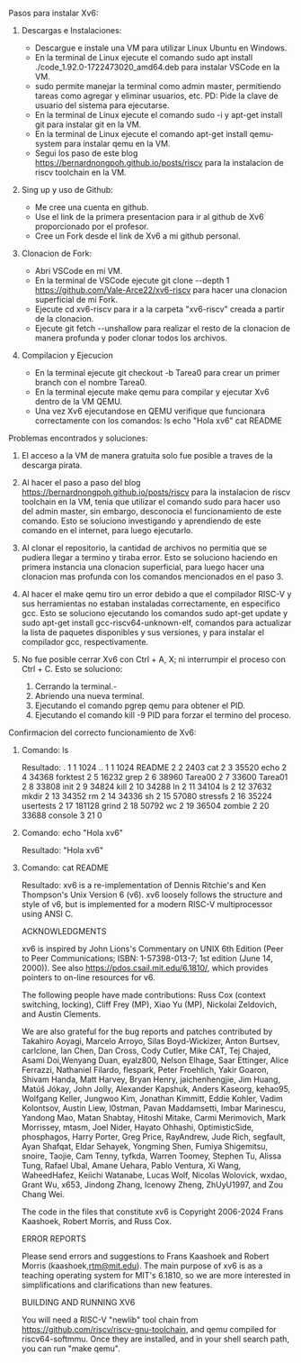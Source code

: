 Pasos para instalar Xv6:

1. Descargas e Instalaciones:
	- Descargue e instale una VM para utilizar Linux Ubuntu en Windows.
	- En la terminal de Linux ejecute el comando sudo apt install ./code_1.92.0-1722473020_amd64.deb para instalar VSCode en la VM.
	* sudo permite manejar la terminal como admin master, permitiendo tareas como agregar y eliminar usuarios, etc. PD: Pide la clave de usuario del sistema para ejecutarse.
	- En la terminal de Linux ejecute el comando sudo -i y apt-get install git para instalar git en la VM.
	- En la terminal de Linux ejecute el comando apt-get install qemu-system para instalar qemu en la VM.
	- Segui los paso de este blog https://bernardnongpoh.github.io/posts/riscv para la instalacion de riscv toolchain en la VM.

2. Sing up y uso de  Github:
	- Me cree una cuenta en github.
	- Use el link de la primera presentacion para ir al github de Xv6 proporcionado por el profesor.
	- Cree un Fork desde el link de Xv6 a mi github personal.

3. Clonacion de Fork:
	- Abri VSCode en mi VM.
	- En la terminal de VSCode ejecute git clone --depth 1 https://github.com/Vale-Arce22/xv6-riscv para hacer una clonacion superficial de mi Fork.
	- Ejecute cd xv6-riscv para ir a la carpeta "xv6-riscv" creada a partir de la clonacion.
	- Ejecute git fetch --unshallow para realizar el resto de la clonacion de manera profunda y poder clonar todos los archivos.
	
4. Compilacion y Ejecucion
	- En la terminal ejecute git checkout -b Tarea0 para crear un primer branch con el nombre Tarea0.
	- En la terminal ejecute make qemu para compilar y  ejecutar Xv6 dentro de la VM QEMU.
	- Una vez Xv6 ejecutandose en QEMU verifique que funcionara correctamente con los comandos: 
		ls
		echo "Hola xv6"
		cat README

Problemas encontrados y soluciones:
 1. El acceso a la VM de manera gratuita solo fue posible a traves de la descarga pirata.

 2. Al hacer el paso a paso del blog https://bernardnongpoh.github.io/posts/riscv para la instalacion de riscv toolchain en la VM, tenia que utilizar el comando sudo para hacer uso del admin master, sin embargo, desconocia el funcionamiento de este comando. Esto se soluciono investigando y aprendiendo de este comando en el internet, para luego ejecutarlo.

 3. Al clonar el repositorio, la cantidad de archivos no permitia que se pudiera llegar a termino y tiraba error. Esto se soluciono haciendo en primera instancia una clonacion superficial, para luego hacer una clonacion mas profunda con los comandos mencionados en el paso 3.

 4. Al hacer el make qemu tiro un error debido a que el compilador RISC-V y sus herramientas no estaban instaladas correctamente, en especifico gcc. Esto se soluciono ejecutando los comandos sudo apt-get update y sudo apt-get install gcc-riscv64-unknown-elf, comandos para actualizar la lista de paquetes disponibles y sus versiones, y para instalar el compilador gcc, respectivamente.

 5. No fue posible cerrar Xv6 con Ctrl + A, X; ni interrumpir el proceso con Ctrl + C. Esto se soluciono:
	1) Cerrando la terminal.-
	2) Abriendo una nueva terminal.
	3) Ejecutando el comando pgrep qemu para obtener el PID.
	4) Ejecutando el comando kill -9 PID para forzar el termino del proceso.

Confirmacion del correcto funcionamiento de Xv6:

 1. Comando: ls

	Resultado: 
	.              1 1 1024
	..             1 1 1024
	README         2 2 2403
	cat            2 3 35520
	echo           2 4 34368
	forktest       2 5 16232
	grep           2 6 38960
	Tarea00        2 7 33600
	Tarea01        2 8 33808
	init           2 9 34824
	kill           2 10 34288
	ln             2 11 34104
	ls             2 12 37632
	mkdir          2 13 34352
	rm             2 14 34336
	sh             2 15 57080
	stressfs       2 16 35224
	usertests      2 17 181128
	grind          2 18 50792
	wc             2 19 36504
	zombie         2 20 33688
	console        3 21 0

 2. Comando: echo "Hola xv6"

	Resultado: "Hola xv6"

 3. Comando: cat README

	Resultado:
	xv6 is a re-implementation of Dennis Ritchie's and Ken Thompson's Unix
	Version 6 (v6).  xv6 loosely follows the structure and style of v6,
	but is implemented for a modern RISC-V multiprocessor using ANSI C.

	ACKNOWLEDGMENTS

	xv6 is inspired by John Lions's Commentary on UNIX 6th Edition (Peer
	to Peer Communications; ISBN: 1-57398-013-7; 1st edition (June 14,
	2000)).  See also https://pdos.csail.mit.edu/6.1810/, which provides
	pointers to on-line resources for v6.

	The following people have made contributions: Russ Cox (context switching,
	locking), Cliff Frey (MP), Xiao Yu (MP), Nickolai Zeldovich, and Austin
	Clements.

	We are also grateful for the bug reports and patches contributed by
	Takahiro Aoyagi, Marcelo Arroyo, Silas Boyd-Wickizer, Anton Burtsev,
	carlclone, Ian Chen, Dan Cross, Cody Cutler, Mike CAT, Tej Chajed,
	Asami Doi,Wenyang Duan, eyalz800, Nelson Elhage, Saar Ettinger, Alice
	Ferrazzi, Nathaniel Filardo, flespark, Peter Froehlich, Yakir Goaron,
	Shivam Handa, Matt Harvey, Bryan Henry, jaichenhengjie, Jim Huang,
	Matúš Jókay, John Jolly, Alexander Kapshuk, Anders Kaseorg, kehao95,
	Wolfgang Keller, Jungwoo Kim, Jonathan Kimmitt, Eddie Kohler, Vadim
	Kolontsov, Austin Liew, l0stman, Pavan Maddamsetti, Imbar Marinescu,
	Yandong Mao, Matan Shabtay, Hitoshi Mitake, Carmi Merimovich, Mark
	Morrissey, mtasm, Joel Nider, Hayato Ohhashi, OptimisticSide,
	phosphagos, Harry Porter, Greg Price, RayAndrew, Jude Rich, segfault,
	Ayan Shafqat, Eldar Sehayek, Yongming Shen, Fumiya Shigemitsu, snoire,
	Taojie, Cam Tenny, tyfkda, Warren Toomey, Stephen Tu, Alissa Tung,
	Rafael Ubal, Amane Uehara, Pablo Ventura, Xi Wang, WaheedHafez,
	Keiichi Watanabe, Lucas Wolf, Nicolas Wolovick, wxdao, Grant Wu, x653,
	Jindong Zhang, Icenowy Zheng, ZhUyU1997, and Zou Chang Wei.

	The code in the files that constitute xv6 is
	Copyright 2006-2024 Frans Kaashoek, Robert Morris, and Russ Cox.

	ERROR REPORTS

	Please send errors and suggestions to Frans Kaashoek and Robert Morris
	(kaashoek,rtm@mit.edu).  The main purpose of xv6 is as a teaching
	operating system for MIT's 6.1810, so we are more interested in
	simplifications and clarifications than new features.

	BUILDING AND RUNNING XV6

	You will need a RISC-V "newlib" tool chain from
	https://github.com/riscv/riscv-gnu-toolchain, and qemu compiled for
	riscv64-softmmu.  Once they are installed, and in your shell
	search path, you can run "make qemu".